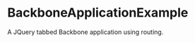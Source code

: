 BackboneApplicationExample
==========================

A JQuery tabbed Backbone application using routing.